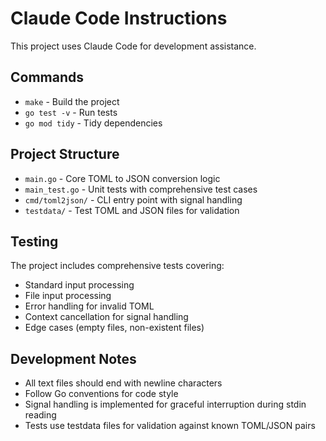 # Claude Code Instructions

This project uses Claude Code for development assistance.

## Commands

- `make` - Build the project
- `go test -v` - Run tests
- `go mod tidy` - Tidy dependencies

## Project Structure

- `main.go` - Core TOML to JSON conversion logic
- `main_test.go` - Unit tests with comprehensive test cases
- `cmd/toml2json/` - CLI entry point with signal handling
- `testdata/` - Test TOML and JSON files for validation

## Testing

The project includes comprehensive tests covering:
- Standard input processing
- File input processing
- Error handling for invalid TOML
- Context cancellation for signal handling
- Edge cases (empty files, non-existent files)

## Development Notes

- All text files should end with newline characters
- Follow Go conventions for code style
- Signal handling is implemented for graceful interruption during stdin reading
- Tests use testdata files for validation against known TOML/JSON pairs